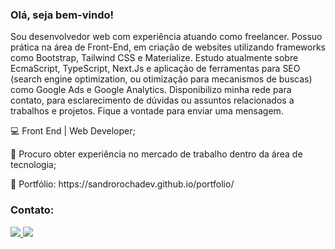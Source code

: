 <h3>Olá, seja bem-vindo!</h3


<p>Sou desenvolvedor web com experiência atuando como freelancer. Possuo prática na área de Front-End, em criação de websites utilizando frameworks como Bootstrap, Tailwind CSS e Materialize. Estudo atualmente sobre EcmaScript, TypeScript, Next.Js e aplicação de ferramentas para SEO (search engine optimization, ou otimização para mecanismos de buscas) como Google Ads e Google Analytics. Disponibilizo minha rede para contato, para esclarecimento de dúvidas ou assuntos relacionados a trabalhos e projetos. Fique a vontade para enviar uma mensagem.</b></p>

<p>💻 Front End | Web Developer;<p>
  
<p>🚀 Procuro obter experiência no mercado de trabalho dentro da área de tecnologia;</p>

<p>💼 Portfólio: https://sandrorochadev.github.io/portfolio/


<h3>Contato:</h3>
  
  <a href="https://t.me/sandrorochadev" alt="telegram">
  <img src="https://img.shields.io/badge/Telegram-1C1C1C?style=for-the-badge&logo=telegram&logoColor=0e76a8&link=https://wa.me/message/L4ML656IM56UH1">
  
  <a href="https://www.linkedin.com/in/sandrorochadev" alt="Linkedin">
  <img src="https://img.shields.io/badge/-Linkedin-1C1C1C?style=for-the-badge&logo=Linkedin&logoColor=0e76a8&link=https://www.linkedin.com/in/sandrorochadev"/></a>
  
  
